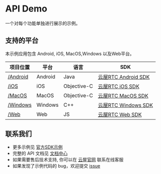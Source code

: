 # API Demo
一个对每个功能单独进行展示的示例。

## 支持的平台
本示例应用包含 Android, iOS, MacOS,Windows 以及Web平台。

项目位置|平台|语言|SDK
---|---|---|---
[/Android](./Android)|Android|Java|[云屋RTC Android SDK](https://sdk.cloudroom.com/sdkdoc/Android/)
[/iOS](./iOS)|iOS|Objective-C|[云屋RTC iOS SDK](https://sdk.cloudroom.com/sdkdoc/iOS/)
[/MacOS](./macOS)|MacOS|Objective-C|[云屋RTC MacOS SDK](https://sdk.cloudroom.com/sdkdoc/MacOS/)
[/Windows](./Windows)|Windows|C++|[云屋RTC Windows SDK](https://sdk.cloudroom.com/sdkdoc/Windows/)
[/Web](./Web)|Web|JS|[云屋RTC Web SDK](https://sdk.cloudroom.com/sdkdoc/H5/)

## 联系我们
- 更多示例见 [官方SDK示例](https://github.com/cloudroomSDK)
- 完整的 API 文档见 [文档中心](https://sdk.cloudroom.com/sdkdoc/Windows/)
- 如果需要售后技术支持, 你可以在 [云屋官网](https://sdk.cloudroom.com) 联系在线客服
- 如果发现了示例代码的 bug，欢迎提交 [issue](https://github.com/cloudroomSDK/Meeting-Demo/issues)

